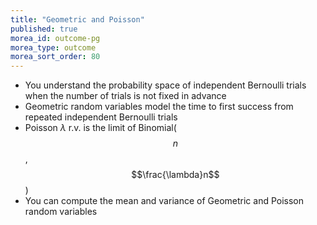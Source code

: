 ```yaml
---
title: "Geometric and Poisson"
published: true
morea_id: outcome-pg
morea_type: outcome
morea_sort_order: 80
---
```


  * You understand the probability space of independent Bernoulli trials when the number of trials is not fixed in advance
  * Geometric random variables model the time to first success
    from repeated independent Bernoulli trials
  * Poisson $\lambda$ r.v. is the limit of Binomial($$n$$, $$\frac{\lambda}n$$)
  * You can compute the mean and variance of Geometric and Poisson
    random variables
  
	

